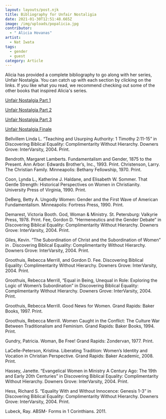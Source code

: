 ```yaml
---
layout: layouts/post.njk
title: Bibliography for Unfair Nostaligia
date: 2021-01-30T12:51:48.665Z
image: /img/uploads/popalicia.jpg
contributor:
  - " Alicia Hovanas"
artist:
  - Nat Iwata
tags:
  - gender
  - guest
category: Article
---
```

Alicia has provided a complete bibliography to go along with her series, Unfair Nostalgia. You can catch up with each section by clicking on the links. If you like what you read, we recommend checking out some of the other books that inspired Alicia's series.

[Unfair Nostalgia Part 1](https://ourchurchtoo.com/posts/2021-01-08-unfair-nostalgia-part-1/)

[Unfair Nostalgia Part 2](https://ourchurchtoo.com/posts/2021-01-15-unfair-nostalgia-part-2/)

[Unfair Nostalgia Part 3](https://ourchurchtoo.com/posts/2021-01-22-unfair-nostalgia-part-3/)

[Unfair Nostalgia Finale](https://ourchurchtoo.com/posts/2021-01-29-unfair-nostalgia-finale/)

Bellvillem Linda L. “Teaching and Usurping Authority: 1 Timothy 2:11-15” in Discovering Biblical Equality: Complimentarity Without Hierarchy. Downers Grove: InterVarsity, 2004. Print.

Bendroth, Margaret Lamberts.  Fundamentalism and Gender, 1875 to the Present. Ann Arbor: Edwards Brother’s, Inc., 1993. Print. 
Christenson, Larry. The Christian Family. Minneapolis: Bethany Fellowship, 1970. Print.

Coon, Lynda L., Katherine J. Haldane, and Elisabeth W. Sommer. That Gentle Strength: Historical Perspectives on Women in Christianity. University Press of Virginia, 1990. Print. 

DeBerg, Betty A. Ungodly Women: Gender and the First Wave of American Fundamentalism. Minneapolis: Fortress Press, 1990. Print.

Demarest, Victoria Booth. God, Woman & Ministry. St. Petersburg: Valkyrie Press, 1978. Print. 
Fee, Gordon D. “Hermeneutics and the Gender Debate” in Discovering Biblical Equality: Complimentarity Without Hierarchy. Downers Grove: InterVarsity, 2004. Print.

Giles, Kevin. “The Subordination of Christ and the Subordination of Women” in . Discovering Biblical Equality: Complimentarity Without Hierarchy. Downers Grove: InterVarsity, 2004. Print.

Groothuis, Rebecca Merrill, and Gordon D. Fee. Discovering Biblical Equality: Complimentarity Without Hierarchy. Downers Grove: InterVarsity, 2004. Print.

Groothuis, Rebecca Merrill, “Equal in Being, Unequal in Role: Exploring the Logic of Women’s Subordination” in Discovering Biblical Equality: Complimentarity Without Hierarchy. Downers Grove: InterVarsity, 2004. Print.

Groothuis, Rebecca Merrill. Good News for Women. Grand Rapids: Baker Books, 1997. Print.

Groothuis, Rebecca Merrill. Women Caught in the Conflict: The Culture War Between Traditionalism and Feminism. Grand Rapids: Baker Books, 1994. Print.

Gundry, Patricia. Woman, Be Free! Grand Rapids: Zondervan, 1977. Print.

LaCelle-Peterson, Kristina. Liberating Tradition: Women’s Identity and Vocation in Christian Perspective. Grand Rapids: Baker Academic, 2008. Print.

Hassey, Janette. “Evangelical Women in Ministry A Century Ago: The 19th and Early 20th Centuries” in Discovering Biblical Equality: Complimentarity Without Hierarchy. Downers Grove: InterVarsity, 2004. Print.

Hess, Richard S. “Equality With and Without Innocence: Genesis 1-3” in Discovering Biblical Equality: Complimentarity Without Hierarchy. Downers Grove: InterVarsity, 2004. Print.

Lubeck, Ray. ABSM- Forms in 1 Corinthians. 2011.